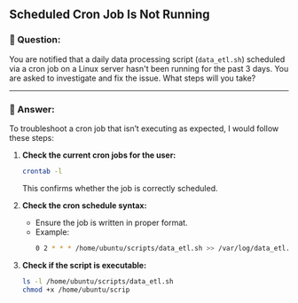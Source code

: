 ## Scheduled Cron Job Is Not Running

### 📌 Question:
You are notified that a daily data processing script (`data_etl.sh`) scheduled via a cron job on a Linux server hasn't been running for the past 3 days. You are asked to investigate and fix the issue. What steps will you take?

---

### 🧠 Answer:

To troubleshoot a cron job that isn’t executing as expected, I would follow these steps:

1. **Check the current cron jobs for the user:**
   ```bash
   crontab -l
   ```
   This confirms whether the job is correctly scheduled.

2. **Check the cron schedule syntax:**
   - Ensure the job is written in proper format.
   - Example:
     ```bash
     0 2 * * * /home/ubuntu/scripts/data_etl.sh >> /var/log/data_etl.log 2>&1
     ```

3. **Check if the script is executable:**
   ```bash
   ls -l /home/ubuntu/scripts/data_etl.sh
   chmod +x /home/ubuntu/scrip
